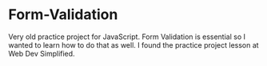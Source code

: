 # Form-Validation
Very old practice project for JavaScript. Form Validation is essential so I wanted to learn how to do that as well. I found the practice project lesson at Web Dev Simplified.
